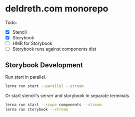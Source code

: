 # deldreth.com monorepo

Todo:

- [x] Stencil
- [x] Storybook
- [ ] HMR for Storybook
- [ ] Storybook runs against components dist

## Storybook Development

Run start in parallel.

```bash
lerna run start --parallel --stream
```

Or start stencil's server and storybook in separate terminals.

```bash
lerna run start --scope components --stream
lerna run storybook --stream
```
